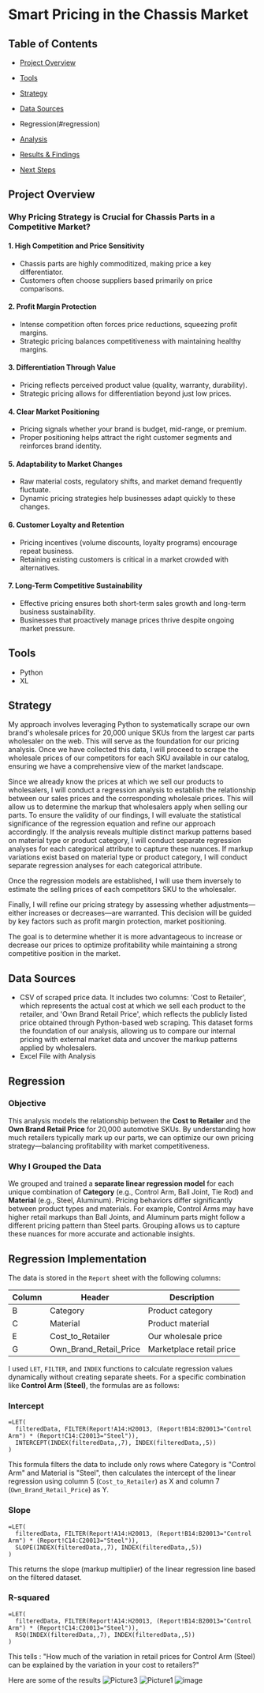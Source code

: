 # Smart Pricing in the Chassis Market

## Table of Contents

- [Project Overview](#project-overview)

- [Tools](#tools)

- [Strategy](#strategy)

- [Data Sources](#data-sources)

- Regression(#regression)

- [Analysis](#analysis)

- [Results & Findings](#results--findings)

- [Next Steps](#next-steps)

## Project Overview

### Why Pricing Strategy is Crucial for Chassis Parts in a Competitive Market?

#### 1. **High Competition and Price Sensitivity**
- Chassis parts are highly commoditized, making price a key differentiator.
- Customers often choose suppliers based primarily on price comparisons.

#### 2. **Profit Margin Protection**
- Intense competition often forces price reductions, squeezing profit margins.
- Strategic pricing balances competitiveness with maintaining healthy margins.

#### 3. **Differentiation Through Value**
- Pricing reflects perceived product value (quality, warranty, durability).
- Strategic pricing allows for differentiation beyond just low prices.

#### 4. **Clear Market Positioning**
- Pricing signals whether your brand is budget, mid-range, or premium.
- Proper positioning helps attract the right customer segments and reinforces brand identity.

#### 5. **Adaptability to Market Changes**
- Raw material costs, regulatory shifts, and market demand frequently fluctuate.
- Dynamic pricing strategies help businesses adapt quickly to these changes.

#### 6. **Customer Loyalty and Retention**
- Pricing incentives (volume discounts, loyalty programs) encourage repeat business.
- Retaining existing customers is critical in a market crowded with alternatives.

#### 7. **Long-Term Competitive Sustainability**
- Effective pricing ensures both short-term sales growth and long-term business sustainability.
- Businesses that proactively manage prices thrive despite ongoing market pressure.

## Tools
- Python
- XL

## Strategy

My approach involves leveraging Python to systematically scrape our own brand's wholesale prices for 20,000 unique SKUs from the largest car parts wholesaler on the web. This will serve as the foundation for our pricing analysis. Once we have collected this data, I will proceed to scrape the wholesale prices of our competitors for each SKU available in our catalog, ensuring we have a comprehensive view of the market landscape.

Since we already know the prices at which we sell our products to wholesalers, I will conduct a regression analysis to establish the relationship between our sales prices and the corresponding wholesale prices. This will allow us to determine the markup that wholesalers apply when selling our parts. To ensure the validity of our findings, I will evaluate the statistical significance of the regression equation and refine our approach accordingly. If the analysis reveals multiple distinct markup patterns based on material type or product category, I will conduct separate regression analyses for each categorical attribute to capture these nuances. If markup variations exist based on material type or product category, I will conduct separate regression analyses for each categorical attribute.

Once the regression models are established, I will use them inversely to estimate the selling prices of each competitors SKU to the wholesaler.

Finally, I will refine our pricing strategy by assessing whether adjustments—either increases or decreases—are warranted. This decision will be guided by key factors such as profit margin protection, market positioning.

The goal is to determine whether it is more advantageous to increase or decrease our prices to optimize profitability while maintaining a strong competitive position in the market.

## Data Sources

- CSV of scraped price data. It includes two columns: 'Cost to Retailer', which represents the actual cost at which we sell each product to the retailer, and 'Own Brand Retail Price', which reflects the publicly listed price obtained through Python-based web scraping. This dataset forms the foundation of our analysis, allowing us to compare our internal pricing with external market data and uncover the markup patterns applied by wholesalers.
- Excel File with Analysis

## Regression

### Objective

This analysis models the relationship between the **Cost to Retailer** and the **Own Brand Retail Price** for 20,000 automotive SKUs. By understanding how much retailers typically mark up our parts, we can optimize our own pricing strategy—balancing profitability with market competitiveness.

### Why I Grouped the Data

We grouped and trained a **separate linear regression model** for each unique combination of **Category** (e.g., Control Arm, Ball Joint, Tie Rod) and **Material** (e.g., Steel, Aluminum). Pricing behaviors differ significantly between product types and materials. For example, Control Arms may have higher retail markups than Ball Joints, and Aluminum parts might follow a different pricing pattern than Steel parts. Grouping allows us to capture these nuances for more accurate and actionable insights.

## Regression Implementation

The data is stored in the `Report` sheet with the following columns:

| Column | Header                 | Description                |
|--------|------------------------|----------------------------|
| B      | Category               | Product category           |
| C      | Material               | Product material           |
| E      | Cost_to_Retailer       | Our wholesale price        |
| G      | Own_Brand_Retail_Price | Marketplace retail price   |

I used  `LET`, `FILTER`, and `INDEX` functions to calculate regression values dynamically without creating separate sheets. For a specific combination like **Control Arm (Steel)**, the formulas are as follows:

### Intercept

```excel
=LET(
  filteredData, FILTER(Report!A14:H20013, (Report!B14:B20013="Control Arm") * (Report!C14:C20013="Steel")),
  INTERCEPT(INDEX(filteredData,,7), INDEX(filteredData,,5))
)
```

This formula filters the data to include only rows where Category is "Control Arm" and Material is "Steel", then calculates the intercept of the linear regression using column 5 (`Cost_to_Retailer`) as X and column 7 (`Own_Brand_Retail_Price`) as Y.

### Slope

```excel
=LET(
  filteredData, FILTER(Report!A14:H20013, (Report!B14:B20013="Control Arm") * (Report!C14:C20013="Steel")),
  SLOPE(INDEX(filteredData,,7), INDEX(filteredData,,5))
)
```

This returns the slope (markup multiplier) of the linear regression line based on the filtered dataset.

### R-squared

```excel
=LET(
  filteredData, FILTER(Report!A14:H20013, (Report!B14:B20013="Control Arm") * (Report!C14:C20013="Steel")),
  RSQ(INDEX(filteredData,,7), INDEX(filteredData,,5))
)
```
This tells : "How much of the variation in retail prices for Control Arm (Steel) can be explained by the variation in your cost to retailers?"

Here are some of the results
![Picture3](https://github.com/user-attachments/assets/32a03206-564b-4eed-9996-3d125c2fc61e)
![Picture1](https://github.com/user-attachments/assets/8debbfba-7f73-4f0c-af2f-fa7df53cf153)
![image](https://github.com/user-attachments/assets/dc737202-98aa-4376-9903-6e6ea6103543)




